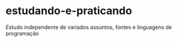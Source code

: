 # estudando-e-praticando
 Estudo independente de variados assuntos, fontes e linguagens de programação
